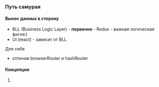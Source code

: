 ### Путь самурая
#### Вынос данных в сторону
- BLL (Business Logic Layer) - **первично** - Redux - важная логическая фигня:)
- UI (react) - зависит от BLL

Для себя
- отличия browserRouter и hashRouter

#### Концепции
1. 
